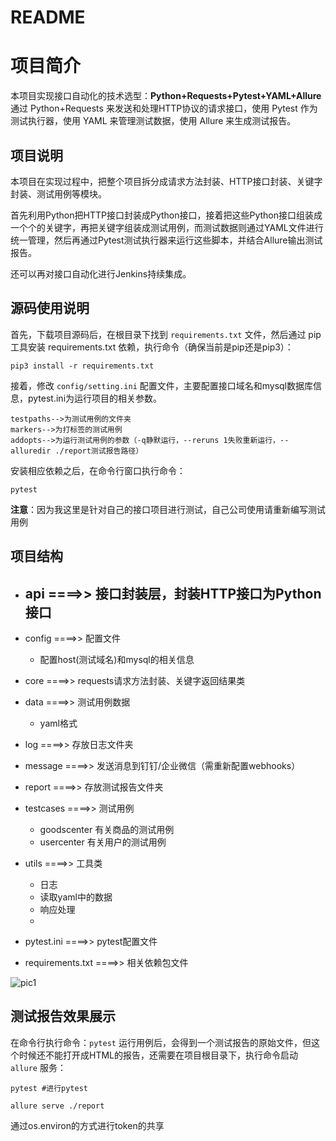 # README 



# 项目简介

本项目实现接口自动化的技术选型：**Python+Requests+Pytest+YAML+Allure** 通过 Python+Requests 来发送和处理HTTP协议的请求接口，使用 Pytest 作为测试执行器，使用 YAML 来管理测试数据，使用 Allure 来生成测试报告。

## 项目说明

本项目在实现过程中，把整个项目拆分成请求方法封装、HTTP接口封装、关键字封装、测试用例等模块。

首先利用Python把HTTP接口封装成Python接口，接着把这些Python接口组装成一个个的关键字，再把关键字组装成测试用例，而测试数据则通过YAML文件进行统一管理，然后再通过Pytest测试执行器来运行这些脚本，并结合Allure输出测试报告。

还可以再对接口自动化进行Jenkins持续集成。

## 源码使用说明

首先，下载项目源码后，在根目录下找到 ```requirements.txt``` 文件，然后通过 pip 工具安装 requirements.txt 依赖，执行命令（确保当前是pip还是pip3）：

```
pip3 install -r requirements.txt
```

接着，修改 ```config/setting.ini``` 配置文件，主要配置接口域名和mysql数据库信息，pytest.ini为运行项目的相关参数。

```
testpaths-->为测试用例的文件夹
markers-->为打标签的测试用例
addopts-->为运行测试用例的参数（-q静默运行，--reruns 1失败重新运行，--alluredir ./report测试报告路径）
```

安装相应依赖之后，在命令行窗口执行命令：

```
pytest
```

**注意**：因为我这里是针对自己的接口项目进行测试，自己公司使用请重新编写测试用例

## 项目结构

- api ====>> 接口封装层，封装HTTP接口为Python接口
  - 

- config ====>> 配置文件
  - 配置host(测试域名)和mysql的相关信息

- core ====>> requests请求方法封装、关键字返回结果类
- data ====>> 测试用例数据 
  - yaml格式

- log  ====>> 存放日志文件夹
- message  ====>> 发送消息到钉钉/企业微信（需重新配置webhooks）
- report ====>> 存放测试报告文件夹
- testcases ====>> 测试用例
  - goodscenter 有关商品的测试用例
  - usercenter 有关用户的测试用例

- utils ====>> 工具类
  - 日志
  - 读取yaml中的数据
  - 响应处理
  - 

- pytest.ini ====>> pytest配置文件
- requirements.txt ====>> 相关依赖包文件

![pic1](https://cdn.staticaly.com/gh/Twistzz-XJTLU/picx-images-hosting@master/20230705/9245690a31090275cd1122ef478ab34.4xrvqflykck0.webp)

## 测试报告效果展示

在命令行执行命令：```pytest``` 运行用例后，会得到一个测试报告的原始文件，但这个时候还不能打开成HTML的报告，还需要在项目根目录下，执行命令启动 ```allure``` 服务：

```
pytest #进行pytest 

allure serve ./report
```





通过os.environ的方式进行token的共享
